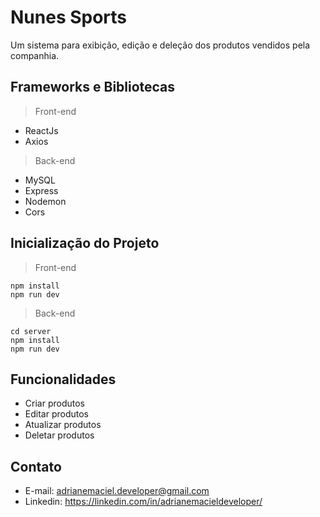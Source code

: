 # Nunes Sports

Um sistema para exibição, edição e deleção dos produtos vendidos pela companhia.

## Frameworks e Bibliotecas

> Front-end

- ReactJs
- Axios

> Back-end

- MySQL
- Express
- Nodemon
- Cors

## Inicialização do Projeto

> Front-end

```
npm install
npm run dev
```

> Back-end

```
cd server
npm install
npm run dev
```

## Funcionalidades

- Criar produtos
- Editar produtos
- Atualizar produtos
- Deletar produtos

## Contato

- E-mail: adrianemaciel.developer@gmail.com
- Linkedin: https://linkedin.com/in/adrianemacieldeveloper/
